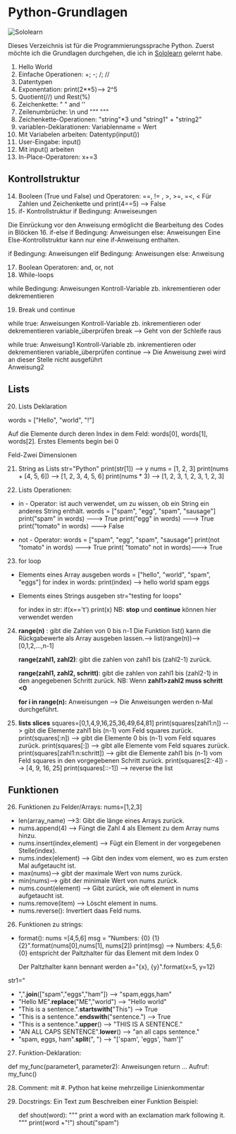 # Python-Grundlagen

![Sololearn](https://www.google.com/imgres?imgurl=https%3A%2F%2Ficonape.com%2Fwp-content%2Fpng_logo_vector%2Fsololearn-logo.png&imgrefurl=https%3A%2F%2Ficonape.com%2Fsololearn-logo-logo-icon-svg-png.html&tbnid=Nllni-XPSCn9NM&vet=12ahUKEwjMm4ikoKf1AhVF-4UKHejZBFAQMygQegUIARDLAQ..i&docid=vCW52Xsn0aWufM&w=600&h=600&itg=1&q=Sololearn&ved=2ahUKEwjMm4ikoKf1AhVF-4UKHejZBFAQMygQegUIARDLAQ)

Dieses Verzeichnis ist für die Programmierungssprache Python. Zuerst möchte ich die Grundlagen durchgehen, die ich in [Sololearn](https://www.sololearn.com/learning/1157) gelernt habe.

1. Hello World
2. Einfache Operationen:            +; -; /; //
3. Datentypen
4. Exponentation:                   print(2**5)--> 2^5
5. Quotient(//) und Rest(%)
6. Zeichenkette:                    " " and ''
7. Zeilenumbrüche:                  \n und """ """
8. Zeichenkette-Operationen:        "string"*3 und "string1" + "string2"
9. variablen-Deklarationen:         Variablenname = Wert
10. Mit Variabelen arbeiten:        Datentyp(input())
11. User-Eingabe:                   input()
12. Mit input() arbeiten
13. In-Place-Operatoren:            x+=3

## Kontrollstruktur

14. Booleen (True und False) und Operatoren:         ==, != , >, >=, =<, < Für Zahlen und Zeichenkette und print(4==5) --> False
15. if- Kontrollstruktur
if Bedingung:
   Anweiseungen

Die Einrückung vor den Anweisung ermöglicht die Bearbeitung des Codes in Blöcken
16. if-else
if Bedingung: 
    Anweisungen 
else:
    Anweisungen 
Eine Else-Kontrollstruktur kann nur eine if-Anweisung enthalten.

if Bedingung: 
    Anweisungen 
elif Bedingung:
    Anweisungen
else:
    Anweisung

17. Boolean Operatoren:                              and, or, not 
18. While-loops

while Bedingung: 
    Anweisungen
    Kontroll-Variable zb. inkrementieren oder dekrementieren

19. Break und continue

while true: 
    Anweisungen
    Kontroll-Variable zb. inkrementieren oder dekrementieren
    variable_überprüfen
    break --> Geht von der Schleife raus

 while true: 
    Anweisung1
    Kontroll-Variable zb. inkrementieren oder dekrementieren
    variable_überprüfen
    continue    --> Die Anweisung zwei wird an dieser Stelle nicht ausgeführt  
    Anweisung2

## Lists
20. Lists Deklaration

words = ["Hello", "world", "!"]  

Auf die Elemente durch deren Index in dem Feld: words[0], words[1], words[2]. Erstes Elements begin bei 0

Feld-Zwei Dimensionen 

21. String as Lists
str="Python"
print(str[1]) --> y
nums = [1, 2, 3]
print(nums + [4, 5, 6])  --> [1, 2, 3, 4, 5, 6]
print(nums * 3) --> [1, 2, 3, 1, 2, 3, 1, 2, 3]

22. Lists Operationen:
+ in - Operator: ist auch verwendet, um zu wissen, ob ein String ein anderes String enthält.
    words = ["spam", "egg", "spam", "sausage"]
    print("spam" in words) ---> True
    print("egg" in words) ---> True 
    print("tomato" in words) ---> False 

+ not - Operator: 
    words = ["spam", "egg", "spam", "sausage"]
    print(not "tomato" in words) ---> True
    print( "tomato" not in words)---> True

23. for loop

+ Elements eines Array ausgeben
    words = ["hello", "world", "spam", "eggs"]
    for index in words: 
        print(index)
        --> hello
            world
            spam
            eggs

+ Elements eines Strings ausgeben
    str="testing for loops"
    
    for index in str:
        if(x=='t')
            print(x)
    NB: **stop** und **continue** können hier verwendet werden

24. **range(n)** : gibt die Zahlen von 0 bis n-1
    Die Funktion list() kann die Rückgabewerte als Array ausgeben lassen.--> list(range(n))--> [0,1,2,...,n-1]

    **range(zahl1, zahl2)**: gibt die zahlen von zahl1 bis (zahl2-1) zurück.

    **range(zahl1, zahl2, schritt)**: gibt die zahlen von zahl1 bis (zahl2-1) in den angegebenen Schritt zurück.
    NB: Wenn **zahl1>zahl2 muss schritt <0** 

    **for i in range(n):**
        Anweisungen
    --> Die Anweisungen werden n-Mal durchgeführt.

25. **lists slices**
    squares=[0,1,4,9,16,25,36,49,64,81]
    print(squares[zahl1:n]) --> gibt die Elemente zahl1 bis (n-1) vom Feld squares zurück.
    print(squares[:n]) --> gibt die Elemente 0 bis (n-1) vom Feld squares zurück. 
    print(squares[:]) --> gibt alle Elemente vom Feld squares zurück.
    print(squares[zahl1:n:schritt]) --> gibt die Elemente zahl1 bis (n-1) vom Feld squares in den vorgegebenen Schritt zurück.
    print(squares[2:-4]) --> [4, 9, 16, 25]
    print(squares[::-1]) --> reverse the list

## Funktionen

26. Funktionen zu Felder/Arrays: 
nums=[1,2,3]
+ len(array_name) -->3:  Gibt die länge eines Arrays zurück.
+ nums.append(4) --> Füngt die Zahl 4 als Element zu dem Array nums hinzu.
+ nums.insert(index,element) --> Fügt ein Element in der vorgegebenen Stelle(index).
+ nums.index(element) --> Gibt den index vom element, wo es zum ersten Mal aufgetaucht ist.
+ max(nums)--> gibt der maximale Wert von nums zurück.
+ min(nums)--> gibt der minimale Wert von nums zurück.
+ nums.count(element) --> Gibt zurück, wie oft element in nums aufgetaucht ist.
+ nums.remove(item) --> Löscht element in nums.
+ nums.reverse(): Invertiert daas Feld nums.

26. Funktionen zu strings:

+ format(): 
    nums =[4,5,6]
    msg = "Numbers: {0} {1} {2}".format(nums[0],nums[1], nums[2])
    print(msg) --> Numbers: 4,5,6: {0} entspricht der Paltzhalter für das Element mit dem Index 0

    Der Paltzhalter kann bennant werden
    a="{x}, {y}".format(x=5, y=12)

str1="
+ ",".**join**(["spam","eggs","ham"]) --> "spam,eggs,ham"
+ "Hello ME".**replace**("ME","world") --> "Hello world"
+ "This is a sentence.".**startswith(**"This") --> True
+ "This is a sentence.".**endswith**("sentence.") --> True
+ "This is a sentence.".**upper**() --> "THIS IS A SENTENCE."
+ "AN ALL CAPS SENTENCE".**lower**() --> "an all caps sentence."
+ "spam, eggs, ham".**split**(", ") --> "['spam', 'eggs', 'ham']"

27. Funktion-Deklaration: 

def my_func(parameter1, parameter2): 
    Anweisungen
    return ...
Aufruf: my_func()

28. Comment: mit #. Python hat keine mehrzeilige Linienkommentar
29. Docstrings: Ein Text zum Beschreiben einer Funktion
Beispiel: 

    def shout(word):
        """
        print a word with an exclamation mark following it.
        """
        print(word +"!")
    shout("spam")